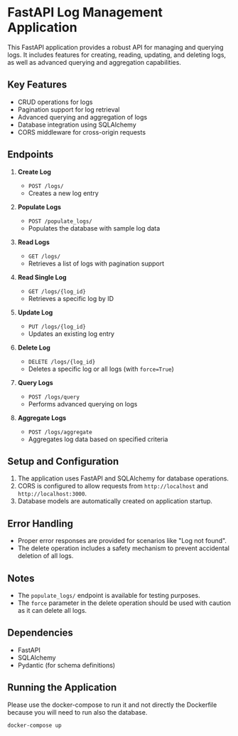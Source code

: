 # FastAPI Log Management Application

This FastAPI application provides a robust API for managing and querying logs. It includes features for creating, reading, updating, and deleting logs, as well as advanced querying and aggregation capabilities.

## Key Features

- CRUD operations for logs
- Pagination support for log retrieval
- Advanced querying and aggregation of logs
- Database integration using SQLAlchemy
- CORS middleware for cross-origin requests

## Endpoints

1. **Create Log**
   - `POST /logs/`
   - Creates a new log entry

2. **Populate Logs**
   - `POST /populate_logs/`
   - Populates the database with sample log data

3. **Read Logs**
   - `GET /logs/`
   - Retrieves a list of logs with pagination support

4. **Read Single Log**
   - `GET /logs/{log_id}`
   - Retrieves a specific log by ID

5. **Update Log**
   - `PUT /logs/{log_id}`
   - Updates an existing log entry

6. **Delete Log**
   - `DELETE /logs/{log_id}`
   - Deletes a specific log or all logs (with `force=True`)

7. **Query Logs**
   - `POST /logs/query`
   - Performs advanced querying on logs

8. **Aggregate Logs**
   - `POST /logs/aggregate`
   - Aggregates log data based on specified criteria

## Setup and Configuration

1. The application uses FastAPI and SQLAlchemy for database operations.
2. CORS is configured to allow requests from `http://localhost` and `http://localhost:3000`.
3. Database models are automatically created on application startup.

## Error Handling

- Proper error responses are provided for scenarios like "Log not found".
- The delete operation includes a safety mechanism to prevent accidental deletion of all logs.

## Notes

- The `populate_logs/` endpoint is available for testing purposes.
- The `force` parameter in the delete operation should be used with caution as it can delete all logs.

## Dependencies

- FastAPI
- SQLAlchemy
- Pydantic (for schema definitions)

## Running the Application

Please use the docker-compose to run it and not directly the Dockerfile because you will need to run also the database.

```bash
docker-compose up
```

